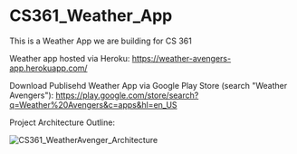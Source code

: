 # CS361_Weather_App

This is a Weather App we are building for CS 361

Weather app hosted via Heroku: https://weather-avengers-app.herokuapp.com/ 

Download Publisehd Weather App via Google Play Store (search "Weather Avengers"): https://play.google.com/store/search?q=Weather%20Avengers&c=apps&hl=en_US

Project Architecture Outline:

![CS361_WeatherAvenger_Architecture](https://user-images.githubusercontent.com/35415571/86540210-5f477580-beb8-11ea-86ae-4c48302a94bd.png)
